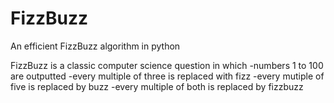 # FizzBuzz
 An efficient FizzBuzz algorithm in python

FizzBuzz is a classic computer science question in which 
	-numbers 1 to 100 are outputted
	-every multiple of three is replaced with fizz
	-every mutiple of five is replaced by buzz
	-every multiple of both is replaced by fizzbuzz